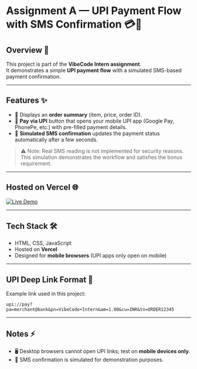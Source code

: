 # Assignment A — UPI Payment Flow with SMS Confirmation 💳📲

## Overview 📝

This project is part of the **VibeCode Intern assignment**.  
It demonstrates a simple **UPI payment flow** with a simulated SMS-based payment confirmation.

---

## Features ✨

* 🛒 Displays an **order summary** (item, price, order ID).  
* 💸 **Pay via UPI** button that opens your mobile UPI app (Google Pay, PhonePe, etc.) with pre-filled payment details.  
* 📩 **Simulated SMS confirmation** updates the payment status automatically after a few seconds.

> ⚠️ Note: Real SMS reading is not implemented for security reasons. This simulation demonstrates the workflow and satisfies the bonus requirement.

---

## Hosted on Vercel 🌐

[![Live Demo](https://img.shields.io/badge/Live-Demo-brightgreen?style=flat-square)](https://vibe-coding-intern-assignment.vercel.app/)

---

## Tech Stack 🛠️

* HTML, CSS, JavaScript  
* Hosted on **Vercel**  
* Designed for **mobile browsers** (UPI apps only open on mobile)

---

## UPI Deep Link Format 🔗

Example link used in this project:


```
upi://pay?pa=merchant@bank&pn=VibeCode+Intern&am=1.00&cu=INR&tn=ORDER12345
```


---

## Notes ⚡

* 🖥️ Desktop browsers cannot open UPI links; test on **mobile devices only**.  
* 📱 SMS confirmation is simulated for demonstration purposes.
